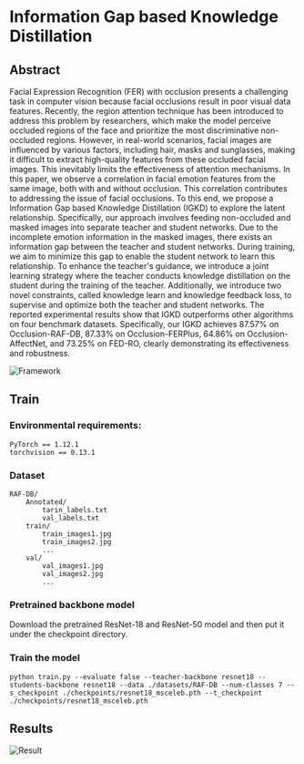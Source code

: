 # Information Gap based Knowledge Distillation #
## Abstract ##
Facial Expression Recognition (FER) with occlusion presents a challenging task in computer vision because facial occlusions result in poor visual data features. Recently, the region attention technique has been introduced to address this problem by researchers, which make the model perceive occluded regions of the face and prioritize the most discriminative non-occluded regions. However, in real-world scenarios, facial images are influenced by various factors, including hair, masks and sunglasses, making it difficult to extract high-quality features from these occluded facial images. This inevitably limits the effectiveness of attention mechanisms. In this paper, we observe a correlation in facial emotion features from the same image, both with and without occlusion. This correlation contributes to addressing the issue of facial occlusions. To this end, we propose a Information Gap based Knowledge Distillation (IGKD) to explore the latent relationship. Specifically, our approach involves feeding non-occluded and masked images into separate teacher and student networks. Due to the incomplete emotion information in the masked images, there exists an information gap between the teacher and student networks. During training, we aim to minimize this gap to enable the student network to learn this relationship. To enhance the teacher's guidance, we introduce a joint learning strategy where the teacher conducts knowledge distillation on the student during the training of the teacher. Additionally, we introduce two novel constraints, called knowledge learn and knowledge feedback loss, to supervise and optimize both the teacher and student networks. The reported experimental results show that IGKD outperforms other algorithms on four benchmark datasets. Specifically, our IGKD achieves 87.57% on Occlusion-RAF-DB, 87.33% on Occlusion-FERPlus, 64.86% on Occlusion-AffectNet, and 73.25% on FED-RO, clearly demonstrating its effectiveness and robustness. 

![Framework](https://github.com/Lzh-Code-lab/Information-Gap-based-Knowledge-Distillation/blob/main/images/Framework.png)

## Train ##
### Environmental requirements: ###
    PyTorch == 1.12.1  
    torchvision == 0.13.1

### Dataset ###
```
RAF-DB/
    Annotated/
        tarin_labels.txt
        val_labels.txt
    train/
        train_images1.jpg
        train_images2.jpg
        ...
    val/
        val_images1.jpg
        val_images2.jpg
        ...	
```
### Pretrained backbone model ###
Download the pretrained ResNet-18 and ResNet-50 model and then put it under the checkpoint directory.

### Train the model ###
```
python train.py --evaluate false --teacher-backbone resnet18 --students-backbone resnet18 --data ./datasets/RAF-DB --num-classes 7 --s_checkpoint ./checkpoints/resnet18_msceleb.pth --t_checkpoint ./checkpoints/resnet18_msceleb.pth
```

## Results ###
![Result](https://github.com/Lzh-Code-lab/Information-Gap-based-Knowledge-Distillation/blob/main/images/Result.png)



